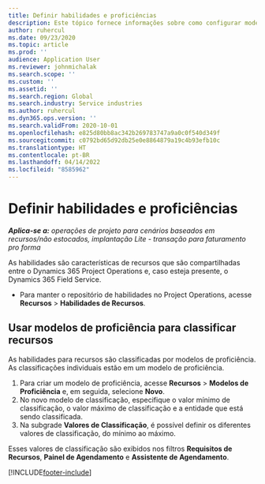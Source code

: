 ```yaml
---
title: Definir habilidades e proficiências
description: Este tópico fornece informações sobre como configurar modelos de proficiência para avaliar recursos.
author: ruhercul
ms.date: 09/23/2020
ms.topic: article
ms.prod: ''
audience: Application User
ms.reviewer: johnmichalak
ms.search.scope: ''
ms.custom: ''
ms.assetid: ''
ms.search.region: Global
ms.search.industry: Service industries
ms.author: ruhercul
ms.dyn365.ops.version: ''
ms.search.validFrom: 2020-10-01
ms.openlocfilehash: e825d80bb8ac342b269783747a9a0c0f540d349f
ms.sourcegitcommit: c0792bd65d92db25e0e8864879a19c4b93efb10c
ms.translationtype: HT
ms.contentlocale: pt-BR
ms.lasthandoff: 04/14/2022
ms.locfileid: "8585962"
---
```

# <a name="define-skills-and-proficiencies"></a>Definir habilidades e proficiências

_**Aplica-se a:** operações de projeto para cenários baseados em recursos/não estocados, implantação Lite - transação para faturamento pro forma_

As habilidades são características de recursos que são compartilhadas entre o Dynamics 365 Project Operations e, caso esteja presente, o Dynamics 365 Field Service. 

- Para manter o repositório de habilidades no Project Operations, acesse **Recursos** \> **Habilidades de Recursos**. 

## <a name="use-proficiency-models-to-rate-resources"></a>Usar modelos de proficiência para classificar recursos

As habilidades para recursos são classificadas por modelos de proficiência. As classificações individuais estão em um modelo de proficiência. 

1. Para criar um modelo de proficiência, acesse **Recursos** \> **Modelos de Proficiência** e, em seguida, selecione **Novo**.
2. No novo modelo de classificação, especifique o valor mínimo de classificação, o valor máximo de classificação e a entidade que está sendo classificada.
3. Na subgrade **Valores de Classificação**, é possível definir os diferentes valores de classificação, do mínimo ao máximo.


Esses valores de classificação são exibidos nos filtros **Requisitos de Recursos**, **Painel de Agendamento** e **Assistente de Agendamento**.


[!INCLUDE[footer-include](../includes/footer-banner.md)]